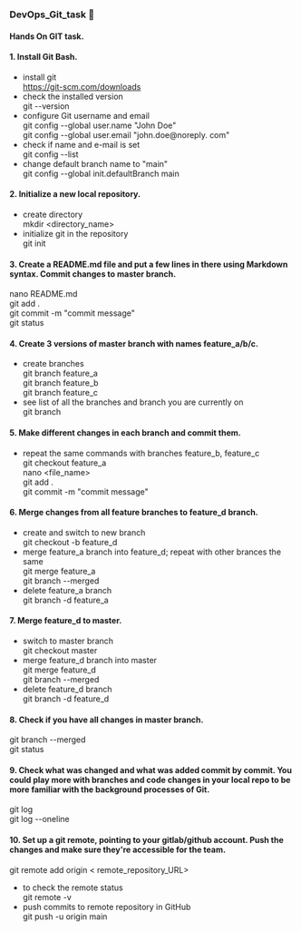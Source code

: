 ### DevOps_Git_task 🚀
#### Hands On GIT task.

#### 1. Install Git Bash.
* install git  
https://git-scm.com/downloads 
* check the installed version  
git --version  
* configure Git username and email   
git config --global user.name "John Doe"   
git config --global user.email "john.doe@noreply. com"  
* check if name and e-mail is set   
git config --list   
* change default branch name to "main"   
git config --global init.defaultBranch main 

#### 2. Initialize a new local repository.
* create directory   
mkdir <directory_name>
* initialize git in the repository   
git init

#### 3. Create a README.md file and put a few lines in there using Markdown syntax. Commit changes to master branch.
nano README.md   
git add .   
git commit -m "commit message"   
git status  

#### 4. Create 3 versions of master branch with names feature_a/b/c.
* create branches  
git branch feature_a  
git branch feature_b  
git branch feature_c  
* see list of all the branches and branch you are currently on  
git branch  

#### 5. Make different changes in each branch and commit them.
* repeat the same commands with branches feature_b, feature_c   
git checkout feature_a   
nano <file_name>   
git add .   
git commit -m "commit message"  

#### 6. Merge changes from all feature branches to feature_d branch.
* create and switch to new branch  
git checkout -b feature_d  
* merge feature_a branch into feature_d; repeat with other brances the same  
git merge feature_a   
git branch --merged   
* delete feature_a branch   
git branch -d feature_a  

#### 7. Merge feature_d to master.
* switch to master branch   
git checkout master  
* merge feature_d branch into master   
git merge feature_d   
git branch --merged   
* delete feature_d branch  
git branch -d feature_d  

#### 8. Check if you have all changes in master branch.   
git branch --merged   
git status  

#### 9. Check what was changed and what was added commit by commit. You could play more with branches and code changes in your local repo to be more familiar with the background processes of Git.   
git log   
git log --oneline  

#### 10. Set up a git remote, pointing to your gitlab/github account. Push the changes and make sure they're accessible for the team.
git remote add origin < remote_repository_URL>   
* to check the remote status   
git remote -v  
* push commits to remote repository in GitHub   
git push -u origin main  
